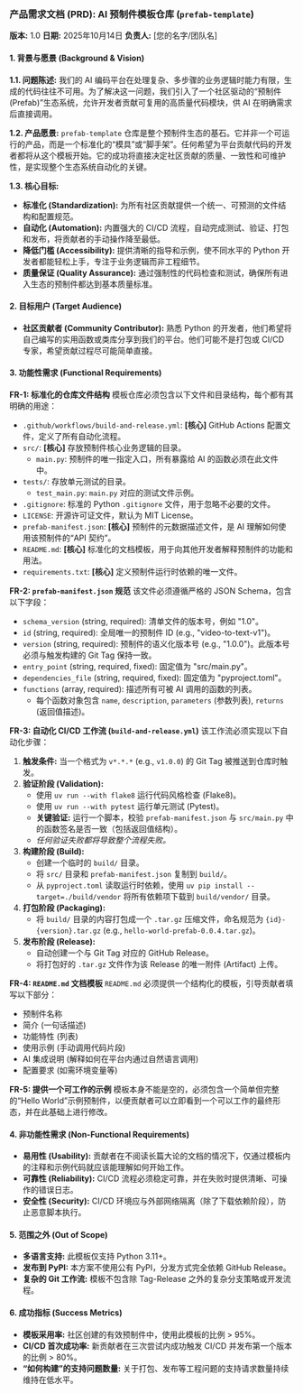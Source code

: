 ### **产品需求文档 (PRD): AI 预制件模板仓库 (`prefab-template`)**

**版本:** 1.0
**日期:** 2025年10月14日
**负责人:** [您的名字/团队名]

#### **1. 背景与愿景 (Background & Vision)**

**1.1. 问题陈述:**
我们的 AI 编码平台在处理复杂、多步骤的业务逻辑时能力有限，生成的代码往往不可用。为了解决这一问题，我们引入了一个社区驱动的“预制件 (Prefab)”生态系统，允许开发者贡献可复用的高质量代码模块，供 AI 在明确需求后直接调用。

**1.2. 产品愿景:**
`prefab-template` 仓库是整个预制件生态的基石。它并非一个可运行的产品，而是一个标准化的“模具”或“脚手架”。任何希望为平台贡献代码的开发者都将从这个模板开始。它的成功将直接决定社区贡献的质量、一致性和可维护性，是实现整个生态系统自动化的关键。

**1.3. 核心目标:**
*   **标准化 (Standardization):** 为所有社区贡献提供一个统一、可预测的文件结构和配置规范。
*   **自动化 (Automation):** 内置强大的 CI/CD 流程，自动完成测试、验证、打包和发布，将贡献者的手动操作降至最低。
*   **降低门槛 (Accessibility):** 提供清晰的指导和示例，使不同水平的 Python 开发者都能轻松上手，专注于业务逻辑而非工程细节。
*   **质量保证 (Quality Assurance):** 通过强制性的代码检查和测试，确保所有进入生态的预制件都达到基本质量标准。

#### **2. 目标用户 (Target Audience)**

*   **社区贡献者 (Community Contributor):** 熟悉 Python 的开发者，他们希望将自己编写的实用函数或类库分享到我们的平台。他们可能不是打包或 CI/CD 专家，希望贡献过程尽可能简单直接。

#### **3. 功能性需求 (Functional Requirements)**

**FR-1: 标准化的仓库文件结构**
模板仓库必须包含以下文件和目录结构，每个都有其明确的用途：

*   `.github/workflows/build-and-release.yml`: **[核心]** GitHub Actions 配置文件，定义了所有自动化流程。
*   `src/`: **[核心]** 存放预制件核心业务逻辑的目录。
    *   `main.py`: 预制件的唯一指定入口，所有暴露给 AI 的函数必须在此文件中。
*   `tests/`: 存放单元测试的目录。
    *   `test_main.py`: `main.py` 对应的测试文件示例。
*   `.gitignore`: 标准的 Python `.gitignore` 文件，用于忽略不必要的文件。
*   `LICENSE`: 开源许可证文件，默认为 MIT License。
*   `prefab-manifest.json`: **[核心]** 预制件的元数据描述文件，是 AI 理解如何使用该预制件的“API 契约”。
*   `README.md`: **[核心]** 标准化的文档模板，用于向其他开发者解释预制件的功能和用法。
*   `requirements.txt`: **[核心]** 定义预制件运行时依赖的唯一文件。

**FR-2: `prefab-manifest.json` 规范**
该文件必须遵循严格的 JSON Schema，包含以下字段：

*   `schema_version` (string, required): 清单文件的版本号，例如 "1.0"。
*   `id` (string, required): 全局唯一的预制件 ID (e.g., "video-to-text-v1")。
*   `version` (string, required): 预制件的语义化版本号 (e.g., "1.0.0")。此版本号必须与触发构建的 Git Tag 保持一致。
*   `entry_point` (string, required, fixed): 固定值为 "src/main.py"。
*   `dependencies_file` (string, required, fixed): 固定值为 "pyproject.toml"。
*   `functions` (array, required): 描述所有可被 AI 调用的函数的列表。
    *   每个函数对象包含 `name`, `description`, `parameters` (参数列表), `returns` (返回值描述)。

**FR-3: 自动化 CI/CD 工作流 (`build-and-release.yml`)**
该工作流必须实现以下自动化步骤：

1.  **触发条件:** 当一个格式为 `v*.*.*` (e.g., `v1.0.0`) 的 Git Tag 被推送到仓库时触发。
2.  **验证阶段 (Validation):**
    *   使用 `uv run --with flake8` 运行代码风格检查 (Flake8)。
    *   使用 `uv run --with pytest` 运行单元测试 (Pytest)。
    *   **关键验证:** 运行一个脚本，校验 `prefab-manifest.json` 与 `src/main.py` 中的函数签名是否一致（包括返回值结构）。
    *   *任何验证失败都将导致整个流程失败。*
3.  **构建阶段 (Build):**
    *   创建一个临时的 `build/` 目录。
    *   将 `src/` 目录和 `prefab-manifest.json` 复制到 `build/`。
    *   从 `pyproject.toml` 读取运行时依赖，使用 `uv pip install --target=./build/vendor` 将所有依赖项下载到 `build/vendor/` 目录。
4.  **打包阶段 (Packaging):**
    *   将 `build/` 目录的内容打包成一个 `.tar.gz` 压缩文件，命名规范为 `{id}-{version}.tar.gz` (e.g., `hello-world-prefab-0.0.4.tar.gz`)。
5.  **发布阶段 (Release):**
    *   自动创建一个与 Git Tag 对应的 GitHub Release。
    *   将打包好的 `.tar.gz` 文件作为该 Release 的唯一附件 (Artifact) 上传。

**FR-4: `README.md` 文档模板**
`README.md` 必须提供一个结构化的模板，引导贡献者填写以下部分：
*   预制件名称
*   简介 (一句话描述)
*   功能特性 (列表)
*   使用示例 (手动调用代码片段)
*   AI 集成说明 (解释如何在平台内通过自然语言调用)
*   配置要求 (如需环境变量等)

**FR-5: 提供一个可工作的示例**
模板本身不能是空的，必须包含一个简单但完整的“Hello World”示例预制件，以便贡献者可以立即看到一个可以工作的最终形态，并在此基础上进行修改。

#### **4. 非功能性需求 (Non-Functional Requirements)**

*   **易用性 (Usability):** 贡献者在不阅读长篇大论的文档的情况下，仅通过模板内的注释和示例代码就应该能理解如何开始工作。
*   **可靠性 (Reliability):** CI/CD 流程必须稳定可靠，并在失败时提供清晰、可操作的错误日志。
*   **安全性 (Security):** CI/CD 环境应与外部网络隔离（除了下载依赖阶段），防止恶意脚本执行。

#### **5. 范围之外 (Out of Scope)**

*   **多语言支持:** 此模板仅支持 Python 3.11+。
*   **发布到 PyPI:** 本方案不使用公有 PyPI，分发方式完全依赖 GitHub Release。
*   **复杂的 Git 工作流:** 模板不包含除 Tag-Release 之外的复杂分支策略或开发流程。

#### **6. 成功指标 (Success Metrics)**

*   **模板采用率:** 社区创建的有效预制件中，使用此模板的比例 > 95%。
*   **CI/CD 首次成功率:** 新贡献者在三次尝试内成功触发 CI/CD 并发布第一个版本的比例 > 80%。
*   **“如何构建”的支持问题数量:** 关于打包、发布等工程问题的支持请求数量持续维持在低水平。
